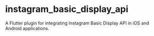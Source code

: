 # instagram_basic_display_api
A Flutter plugin for integrating Instagram Basic Display API in iOS and Android applications.

